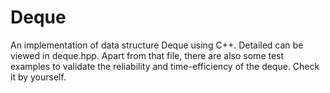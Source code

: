 # Deque
An implementation of data structure Deque using C++. 
Detailed can be viewed in deque.hpp. Apart from that file, there are also some test examples to validate the reliability and time-efficiency of the deque.
Check it by yourself.
